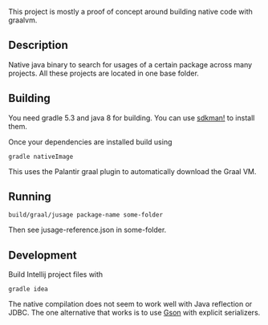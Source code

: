 This project is mostly a proof of concept around building native code with graalvm.

## Description

Native java binary to search for usages of a certain package across many projects. 
All these projects are located in one base folder.

## Building


You need gradle 5.3 and java 8 for building. 
You can use [sdkman!](https://sdkman.io) to install them.


Once your dependencies are installed build using

```gradle nativeImage```

This uses the Palantir graal plugin to automatically download the Graal VM.

## Running

```build/graal/jusage package-name some-folder```

Then see jusage-reference.json in some-folder.

## Development

Build Intellij project files with 

```gradle idea```


The native compilation does not seem to work well with Java reflection or JDBC. 
The one alternative that works is to use [Gson](https://github.com/google/gson/blob/master/UserGuide.md)
with explicit serializers.

